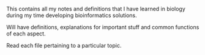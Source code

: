 This contains all my notes and definitions that I have learned in biology during my time developing bioinformatics solutions.

Will have definitions, explanations for important stuff and common functions of each aspect.

Read each file pertaining to a particular topic.




